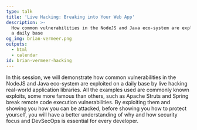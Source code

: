 ```yaml
---
type: talk
title: 'Live Hacking: Breaking into Your Web App'
description: >-
  How common vulnerabilities in the NodeJS and Java eco-system are exploited on
  a daily base
og_img: brian-vermeer.png
outputs:
  - html
  - calendar
id: brian-vermeer-hacking
---
```


In this session, we will demonstrate how common vulnerabilities in the NodeJS and Java eco-system are exploited on a daily base by live hacking real-world application libraries. All the examples used are commonly known exploits, some more famous than others, such as Apache Struts and Spring break remote code execution vulnerabilities. By exploiting them and showing you how you can be attacked, before showing you how to protect yourself, you will have a better understanding of why and how security focus and DevSecOps is essential for every developer.
